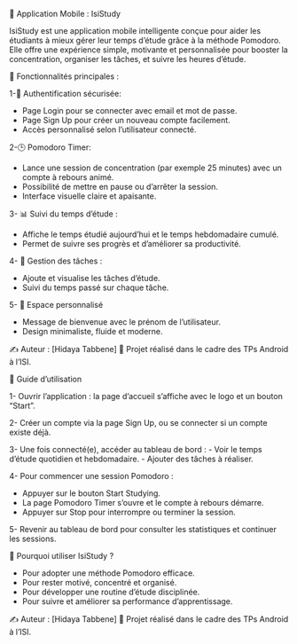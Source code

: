 📱 Application Mobile : IsiStudy

IsiStudy est une application mobile intelligente conçue pour aider les étudiants à mieux gérer leur temps d’étude grâce à la méthode Pomodoro.
Elle offre une expérience simple, motivante et personnalisée pour booster la concentration, organiser les tâches, et suivre les heures d’étude.



🌟 Fonctionnalités principales :

1-🔐 Authentification sécurisée:
- Page Login pour se connecter avec email et mot de passe.
- Page Sign Up pour créer un nouveau compte facilement.
- Accès personnalisé selon l’utilisateur connecté.

2-🕒 Pomodoro Timer:
- Lance une session de concentration (par exemple 25 minutes) avec un compte à rebours animé.
- Possibilité de mettre en pause ou d’arrêter la session.
- Interface visuelle claire et apaisante.

3- 📊 Suivi du temps d’étude :
- Affiche le temps étudié aujourd’hui et le temps hebdomadaire cumulé.
- Permet de suivre ses progrès et d’améliorer sa productivité.

4- 📝 Gestion des tâches :
- Ajoute et visualise les tâches d’étude.
- Suivi du temps passé sur chaque tâche.

5- 👤 Espace personnalisé
- Message de bienvenue avec le prénom de l’utilisateur.
- Design minimaliste, fluide et moderne.


✍️ Auteur : [Hidaya Tabbene]
📅 Projet réalisé dans le cadre des TPs Android à l’ISI.


📖 Guide d’utilisation

1- Ouvrir l’application : la page d’accueil s’affiche avec le logo et un bouton “Start”.

2- Créer un compte via la page Sign Up, ou se connecter si un compte existe déjà.

3- Une fois connecté(e), accéder au tableau de bord :
      - Voir le temps d’étude quotidien et hebdomadaire.
      - Ajouter des tâches à réaliser.

4- Pour commencer une session Pomodoro :
  - Appuyer sur le bouton Start Studying.
  - La page Pomodoro Timer s’ouvre et le compte à rebours démarre.
  - Appuyer sur Stop pour interrompre ou terminer la session.

5- Revenir au tableau de bord pour consulter les statistiques et continuer les sessions.


🎯 Pourquoi utiliser IsiStudy ?

- Pour adopter une méthode Pomodoro efficace.
- Pour rester motivé, concentré et organisé.
- Pour développer une routine d’étude disciplinée.
- Pour suivre et améliorer sa performance d’apprentissage.
  
✍️ Auteur : [Hidaya Tabbene]
📅 Projet réalisé dans le cadre des TPs Android à l’ISI.
